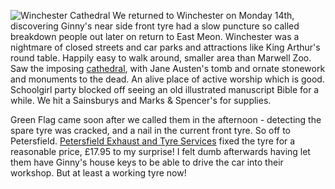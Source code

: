 ![Winchester Cathedral](cathedral.JPG)
We returned to Winchester on Monday 14th, discovering Ginny's near side front tyre had a
slow puncture so called breakdown people out later on return to East Meon.
Winchester was a nightmare of closed streets and car parks and attractions like
King Arthur's round table. Happily easy to walk around, smaller area than Marwell Zoo.
Saw the imposing [cathedral](https://www.winchester-cathedral.org.uk/), with Jane Austen's tomb and ornate stonework and
monuments to the dead. An alive place of active worship which is good. Schoolgirl party
blocked off seeing an old illustrated manuscript Bible for a while. We hit a Sainsburys and
Marks & Spencer's for supplies.

Green Flag came soon after we called them in the afternoon - detecting the spare tyre was
cracked, and a nail in the current front tyre. So off to Petersfield.
[Petersfield Exhaust and Tyre Services](https://portsmouthgarageservices.co.uk/) fixed the tyre for a reasonable price, &pound;17.95 to my surprise! I felt dumb afterwards
having let them have Ginny's house keys to be able to drive the car into their workshop.
But at least a working tyre now!
